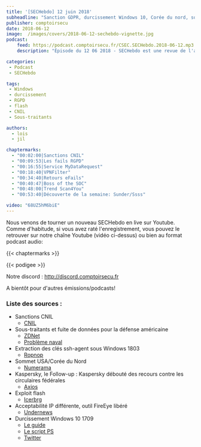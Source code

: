 ```yaml
---
title: '[SECHebdo] 12 juin 2018'
subheadline: "Sanction GDPR, durcissement Windows 10, Corée du nord, sous-traitants, ssh-agent, exploit flash, etc."
publisher: comptoirsecu
date: 2018-06-12
image:  /images/covers/2018-06-12-sechebdo-vignette.jpg
podcast:
    feed: https://podcast.comptoirsecu.fr/CSEC.SECHebdo.2018-06-12.mp3
    description: "Épisode du 12 06 2018 - SECHebdo est une revue de l'actualité cybersécurité réalisée en live sur Youtube, généralement le mardi soir."

categories:
 - Podcast
 - SECHebdo

tags:
 - Windows
 - durcissement
 - RGPD
 - flash
 - CNIL
 - Sous-traitants

authors:
  - lois
  - jil

chaptermarks:
  - "00:02:00|Sanctions CNIL"
  - "00:09:53|Les fails RGPD"
  - "00:16:55|Service MyDataRequest"
  - "00:18:40|VPNFilter"
  - "00:34:40|Retours eFails"
  - "00:40:47|Boss of the SOC"
  - "00:48:00|Trend Scan4You"
  - "00:53:40|Découverte de la semaine: Sunder/Ssss"

video: "68UZ5hM6biE"
---
```


Nous venons de tourner un nouveau SECHebdo en live sur Youtube. Comme d'habitude, si vous avez raté l'enregistrement, vous pouvez le retrouver sur notre chaîne Youtube (vidéo ci-dessus) ou bien au format podcast audio:

{{< chaptermarks >}}

{{< podigee >}}

Notre discord : <http://discord.comptoirsecu.fr>

A bientôt pour d'autres émissions/podcasts!

### Liste des sources :

* Sanctions CNIL
    * [CNIL](https://www.cnil.fr/fr/optical-center-sanction-de-250000eu-pour-une-atteinte-la-securite-des-donnees-des-clients-du-site)
* Sous-traitants et fuite de données pour la défense américaine
    * [ZDNet](https://www.zdnet.com/article/china-blamed-for-data-theft-from-us-navy-contractor/)
    * [Problème naval](https://www.zdnet.com/article/maritime-navigation-hack-has-potential-to-wreak-havoc-in-english-channel/)
* Extraction des clés ssh-agent sous Windows 1803
    * [Ropnop](https://blog.ropnop.com/extracting-ssh-private-keys-from-windows-10-ssh-agent/)
* Sommet USA/Corée du Nord
    * [Numerama](https://www.numerama.com/tech/384674-sommet-donald-trump-et-kim-jong-un-pourquoi-un-mini-ventilateur-usb-seme-le-doute.html)
* Kaspersky, le Follow-up : Kaspersky débouté des recours contre les circulaires fédérales
    * [Axios](https://www.axios.com/kaspersky-suit-tossed-fed-1527704297-02e8259b-3b81-43c5-9ce4-86a65db63ad0.html)
* Exploit flash
    * [Icerbrg](https://www.icebrg.io/blog/adobe-flash-zero-day-targeted-attack)
* Acceptabilité IP différente, outil FireEye libéré
    * [Undernews](https://www.undernews.fr/reseau-securite/geologonalyzer-un-outil-danalyse-des-logs-dauthentification-dacces-distants.html)
* Durcissement Windows 10 1709
    * [Le guide](https://asd.gov.au/publications/protect/hardening-win10.htm)
    * [Le script PS](https://github.com/cottinghamd/HardeningAuditor/blob/master/ASD1709HardeningComplianceCheck.ps1)
    * [Twitter](https://twitter.com/binitamshah/status/1006071882582376449?s=19)
